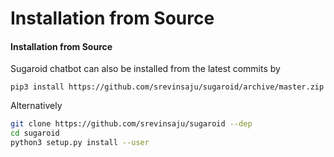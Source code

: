 # Installation from Source

#### Installation from Source

Sugaroid chatbot can also be installed from the latest commits by

```text
pip3 install https://github.com/srevinsaju/sugaroid/archive/master.zip
```

Alternatively

```bash
git clone https://github.com/srevinsaju/sugaroid --dep
cd sugaroid
python3 setup.py install --user
```

